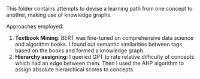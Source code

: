 This folder contains attempts to devise a learning path from one concept to another, making use of knowledge graphs.

Approaches employed:
1. **Textbook Mining**: BERT was fine-tuned on comprehensive data science and algorithm books. I found out semantic similarities between tags based on the books and formed a knowledge graph.
2. **Hierarchy assigning**: I queried GPT to rate relative difficulty of concepts which had an edge between them. Then I used the AHP algorithm to assign absolute hierarchical scores to concepts.
